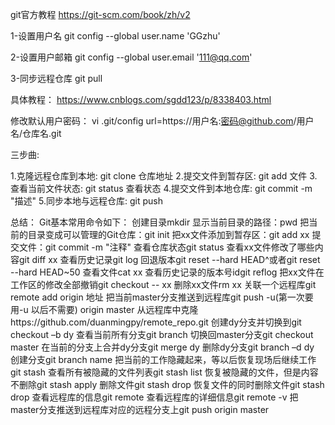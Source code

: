 git官方教程
https://git-scm.com/book/zh/v2

1-设置用户名
git config --global user.name 'GGzhu'

2-设置用户邮箱
git config --global user.email '111@qq.com'

3-同步远程仓库
git pull

具体教程：
https://www.cnblogs.com/sgdd123/p/8338403.html

修改默认用户密码：
vi .git/config
url=https://用户名:密码@github.com/用户名/仓库名.git

三步曲:

1.克隆远程仓库到本地: git clone 仓库地址
2.提交文件到暂存区: git add 文件
3.查看当前文件状态: git status 查看状态
4.提交文件到本地仓库: git commit -m "描述"
5.同步本地与远程仓库: git push 

总结：
Git基本常用命令如下：
创建目录mkdir
显示当前目录的路径：pwd
把当前的目录变成可以管理的Git仓库：git init
把xx文件添加到暂存区：git add xx
提交文件：git commit -m "注释"
查看仓库状态git status
查看xx文件修改了哪些内容git diff xx
查看历史记录git log
回退版本git reset --hard HEAD^或者git reset --hard HEAD~50
查看文件cat xx
查看历史记录的版本号idgit reflog
把xx文件在工作区的修改全部撤销git checkout -- xx
删除xx文件rm xx
关联一个远程库git remote add origin 地址
把当前master分支推送到远程库git push -u(第一次要用-u 以后不需要) origin master
从远程库中克隆https://github.com/duanmingpy/remote_repo.git
创建dy分支并切换到git checkout –b dy
查看当前所有分支git branch
切换回master分支git checkout master
在当前的分支上合并dy分支git merge dy
删除dy分支git branch –d dy
创建分支git branch name
把当前的工作隐藏起来，等以后恢复现场后继续工作git stash
查看所有被隐藏的文件列表git stash list
恢复被隐藏的文件，但是内容不删除git stash apply
删除文件git stash drop
恢复文件的同时删除文件git stash drop
查看远程库的信息git remote
查看远程库的详细信息git remote -v
把master分支推送到远程库对应的远程分支上git push origin master
